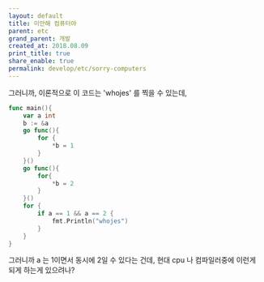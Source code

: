 ```yaml
---
layout: default
title: 미안해 컴퓨터야
parent: etc
grand_parent: 개발
created_at: 2018.08.09
print_title: true
share_enable: true
permalink: develop/etc/sorry-computers
---
```


그러니까, 이론적으로 이 코드는 'whojes' 를 찍을 수 있는데, 

```go
func main(){
	var a int
	b := &a
	go func(){
		for {
			*b = 1
		}
	}()
	go func(){
		for{
			*b = 2
		}
	}()
	for {
		if a == 1 && a == 2 {
			fmt.Println("whojes")
		}
	}
}

```
그러니까 a 는 1이면서 동시에 2일 수 있다는 건데, 현대 cpu 나 컴파일러중에 이런게 되게 하는게 있으려나? 

